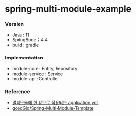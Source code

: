 # spring-multi-module-example


### Version
- Java : 11
- SpringBoot: 2.4.4
- build : gradle

### Implementation
- module-core : Entity, Repository
- module-service : Service
- module-api : Controller


### Reference
- [멀티모듈에 한 방으로 적용되는 application.yml](https://devyounji.tistory.com/40)
- [goodGid/Spring-Multi-Module-Template](https://github.com/goodGid/Spring-Multi-Module-Template)
